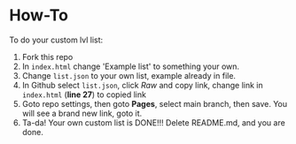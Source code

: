 # How-To
To do your custom lvl list:<br />
1. Fork this repo<br />
2. In `index.html` change 'Example list' to something your own.<br />
3. Change `list.json` to your own list, example already in file.<br />
4. In Github select `list.json`, click _Raw_ and copy link, change link in `index.html` (**line 27**) to copied link<br />
5. Goto repo settings, then goto **Pages**, select main branch, then save. You will see a brand new link, goto it.<br />
6. Ta-da! Your own custom list is DONE!!! Delete README.md, and you are done.<br />
